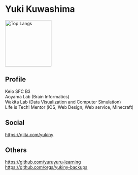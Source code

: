 # Yuki Kuwashima

<p align="left"> 
  <img alt="Top Langs" height="150px" src="https://github-readme-stats.vercel.app/api/top-langs/?username=yukiny0811&layout=compact&show_icons=true&theme=radical&langs_count=8" />
<!--   <img alt="github stats" height="150px" src="https://github-readme-stats.vercel.app/api?username=yukiny0811&count_private=true&theme=radical&show_icons=ture" /> -->
</p>

## Profile
Keio SFC B3   
Aoyama Lab (Brain Informatics)    
Wakita Lab (Data Visualization and Computer Simulation)    
Life is Tech! Mentor (iOS, Web Design, Web service, Minecraft)   

## Social
https://qiita.com/yukiny

## Others
https://github.com/yuruyuru-learning    
https://github.com/orgs/yukiny-backups
